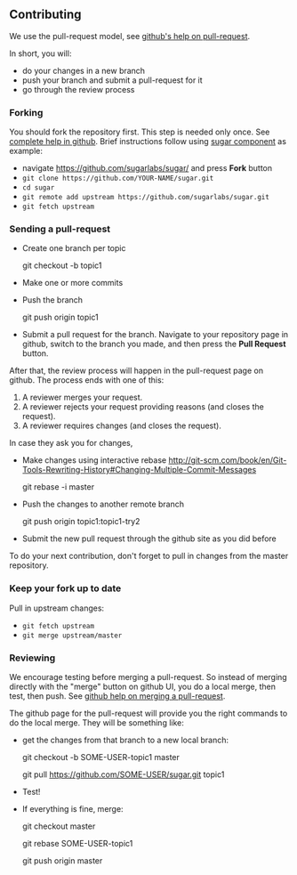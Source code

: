 Contributing
------------

We use the pull-request model, see [github's help on
pull-request](https://help.github.com/articles/using-pull-requests).

In short, you will:

* do your changes in a new branch
* push your branch and submit a pull-request for it
* go through the review process

### Forking

You should fork the repository first.  This step is needed only once.
See [complete help in
github](https://help.github.com/articles/fork-a-repo).  Brief
instructions follow using [sugar
component](https://github.com/sugarlabs/sugar) as example:

* navigate <https://github.com/sugarlabs/sugar/> and press **Fork** button
* `git clone https://github.com/YOUR-NAME/sugar.git`
* `cd sugar`
* `git remote add upstream https://github.com/sugarlabs/sugar.git`
* `git fetch upstream`

### Sending a pull-request

* Create one branch per topic

    git checkout -b topic1

* Make one or more commits
* Push the branch

    git push origin topic1

* Submit a pull request for the branch.  Navigate to your repository
  page in github, switch to the branch you made, and then press the
  **Pull Request** button.

After that, the review process will happen in the pull-request page on
github.  The process ends with one of this:

1. A reviewer merges your request.
2. A reviewer rejects your request providing reasons  (and closes the request).
3. A reviewer requires changes (and closes the request).

In case they ask you for changes,

* Make changes using interactive rebase
<http://git-scm.com/book/en/Git-Tools-Rewriting-History#Changing-Multiple-Commit-Messages>

    git rebase -i master

* Push the changes to another remote branch

    git push origin topic1:topic1-try2

* Submit the new pull request through the github site as you did before

To do your next contribution, don't forget to pull in changes
from the master repository.

### Keep your fork up to date

Pull in upstream changes:

* `git fetch upstream`
* `git merge upstream/master`

### Reviewing

We encourage testing before merging a pull-request.  So instead of
merging directly with the "merge" button on github UI, you do a local
merge, then test, then push.  See [github help on merging a
pull-request](https://help.github.com/articles/merging-a-pull-request).

The github page for the pull-request will provide you the right
commands to do the local merge.  They will be something like:

* get the changes from that branch to a new local branch:

    git checkout -b SOME-USER-topic1 master

    git pull https://github.com/SOME-USER/sugar.git topic1

* Test!

* If everything is fine, merge:

    git checkout master

    git rebase SOME-USER-topic1

    git push origin master
